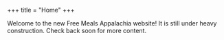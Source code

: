 +++
title = "Home"
+++

Welcome to the new Free Meals Appalachia website! It is still under heavy construction. Check back soon for more content.